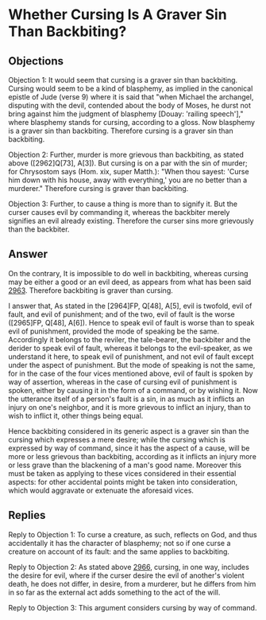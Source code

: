 # Whether Cursing Is A Graver Sin Than Backbiting?

## Objections

Objection 1: It would seem that cursing is a graver sin than backbiting. Cursing would seem to be a kind of blasphemy, as implied in the canonical epistle of Jude (verse 9) where it is said that "when Michael the archangel, disputing with the devil, contended about the body of Moses, he durst not bring against him the judgment of blasphemy [Douay: 'railing speech']," where blasphemy stands for cursing, according to a gloss. Now blasphemy is a graver sin than backbiting. Therefore cursing is a graver sin than backbiting.

Objection 2: Further, murder is more grievous than backbiting, as stated above ([2962]Q[73], A[3]). But cursing is on a par with the sin of murder; for Chrysostom says (Hom. xix, super Matth.): "When thou sayest: 'Curse him down with his house, away with everything,' you are no better than a murderer." Therefore cursing is graver than backbiting.

Objection 3: Further, to cause a thing is more than to signify it. But the curser causes evil by commanding it, whereas the backbiter merely signifies an evil already existing. Therefore the curser sins more grievously than the backbiter.

## Answer

On the contrary, It is impossible to do well in backbiting, whereas cursing may be either a good or an evil deed, as appears from what has been said [2963](A[1]). Therefore backbiting is graver than cursing.

I answer that, As stated in the [2964]FP, Q[48], A[5], evil is twofold, evil of fault, and evil of punishment; and of the two, evil of fault is the worse ([2965]FP, Q[48], A[6]). Hence to speak evil of fault is worse than to speak evil of punishment, provided the mode of speaking be the same. Accordingly it belongs to the reviler, the tale-bearer, the backbiter and the derider to speak evil of fault, whereas it belongs to the evil-speaker, as we understand it here, to speak evil of punishment, and not evil of fault except under the aspect of punishment. But the mode of speaking is not the same, for in the case of the four vices mentioned above, evil of fault is spoken by way of assertion, whereas in the case of cursing evil of punishment is spoken, either by causing it in the form of a command, or by wishing it. Now the utterance itself of a person's fault is a sin, in as much as it inflicts an injury on one's neighbor, and it is more grievous to inflict an injury, than to wish to inflict it, other things being equal.

Hence backbiting considered in its generic aspect is a graver sin than the cursing which expresses a mere desire; while the cursing which is expressed by way of command, since it has the aspect of a cause, will be more or less grievous than backbiting, according as it inflicts an injury more or less grave than the blackening of a man's good name. Moreover this must be taken as applying to these vices considered in their essential aspects: for other accidental points might be taken into consideration, which would aggravate or extenuate the aforesaid vices.

## Replies

Reply to Objection 1: To curse a creature, as such, reflects on God, and thus accidentally it has the character of blasphemy; not so if one curse a creature on account of its fault: and the same applies to backbiting.

Reply to Objection 2: As stated above [2966](A[3]), cursing, in one way, includes the desire for evil, where if the curser desire the evil of another's violent death, he does not differ, in desire, from a murderer, but he differs from him in so far as the external act adds something to the act of the will.

Reply to Objection 3: This argument considers cursing by way of command.